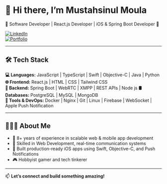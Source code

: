 # 👋 Hi there, I’m Mustahsinul Moula  
🚀 Software Developer | React.js Developer | iOS & Spring Boot Developer 🚀  

[![LinkedIn](https://img.shields.io/badge/LinkedIn-Connect-blue?logo=linkedin)](https://www.linkedin.com/in/mustahsinul-moula-siam-668656348/)    
[![Portfolio](https://img.shields.io/badge/Portfolio-Visit-orange?logo=firefox)](https://bold.pro/my/mustahsinul-moula-250630054046)

---

## 🛠 Tech Stack  
**💻 Languages:** JavaScript | TypeScript | Swift | Objective-C | Java | Python 
**🌐 Frontend:** React.js | HTML | CSS | Tailwind CSS  
**🧩 Backend:** Spring Boot | WebRTC | XMPP | REST APIs | Node js 
**🛢 Databases:** PostgreSQL | MySQL | MongoDB  
**🔧 Tools & DevOps:** Docker | Nginx | Git | Linux | Firebase | WebSocket | Apple Push Notification  

---

## 👨🏻‍💻 About Me  
- 🎯 8+ years of experience in scalable web & mobile app development  
- 🧠 Skilled in Web Development, real-time communication systems
- 📱 Built production-ready iOS apps using Swift, Objective-C, and Push Notifications   
- 🎮 Hobbyist gamer and tech tinkerer  

---

📫 **Let’s connect and build something amazing!**

